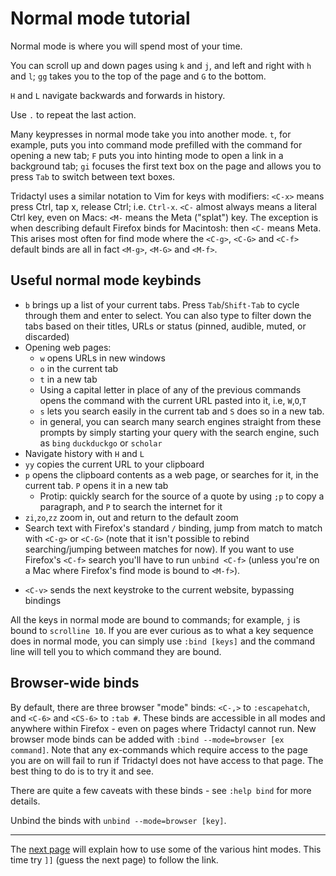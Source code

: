 # Normal mode tutorial

Normal mode is where you will spend most of your time.

You can scroll up and down pages using `k` and `j`, and left and right with `h` and `l`; `gg` takes you to the top of the page and `G` to the bottom.

`H` and `L` navigate backwards and forwards in history.

Use `.` to repeat the last action.

Many keypresses in normal mode take you into another mode. `t`, for example, puts you into command mode prefilled with the command for opening a new tab; `F` puts you into hinting mode to open a link in a background tab; `gi` focuses the first text box on the page and allows you to press `Tab` to switch between text boxes.

Tridactyl uses a similar notation to Vim for keys with modifiers: `<C-x>` means press Ctrl, tap x, release Ctrl; i.e. `Ctrl-x`. `<C-` almost always means a literal Ctrl key, even on Macs: `<M-` means the Meta ("splat") key. The exception is when describing default Firefox binds for Macintosh: then `<C-` means Meta. This arises most often for find mode where the `<C-g>`, `<C-G>` and `<C-f>` default binds are all in fact `<M-g>`, `<M-G>` and `<M-f>`.

## Useful normal mode keybinds

-   `b` brings up a list of your current tabs. Press `Tab`/`Shift-Tab` to cycle through them and enter to select. You can also type to filter down the tabs based on their titles, URLs or status (pinned, audible, muted, or discarded)
-   Opening web pages:
    -   `w` opens URLs in new windows
    -   `o` in the current tab
    -   `t` in a new tab
    -   Using a capital letter in place of any of the previous commands opens the command with the current URL pasted into it, i.e, `W`,`O`,`T`
    -   `s` lets you search easily in the current tab and `S` does so in a new tab.
    -   in general, you can search many search engines straight from these prompts by simply starting your query with the search engine, such as `bing` `duckduckgo` or `scholar`
-   Navigate history with `H` and `L`
-   `yy` copies the current URL to your clipboard
-   `p` opens the clipboard contents as a web page, or searches for it, in the current tab. `P` opens it in a new tab
    -   Protip: quickly search for the source of a quote by using `;p` to copy a paragraph, and `P` to search the internet for it
-   `zi`,`zo`,`zz` zoom in, out and return to the default zoom
-   Search text with Firefox's standard `/` binding, jump from match to match with `<C-g>` or `<C-G>` (note that it isn't possible to rebind searching/jumping between matches for now). If you want to use Firefox's `<C-f>` search you'll have to run `unbind <C-f>` (unless you're on a Mac where Firefox's find mode is bound to `<M-f>`).

*   `<C-v>` sends the next keystroke to the current website, bypassing bindings

All the keys in normal mode are bound to commands; for example, `j` is bound to `scrolline 10`. If you are ever curious as to what a key sequence does in normal mode, you can simply use `:bind [keys]` and the command line will tell you to which command they are bound.

## Browser-wide binds

By default, there are three browser "mode" binds: `<C-,>` to `:escapehatch`, and `<C-6>` and `<CS-6>` to `:tab #`. These binds are accessible in all modes and anywhere within Firefox - even on pages where Tridactyl cannot run. New browser mode binds can be added with `:bind --mode=browser [ex command]`. Note that any ex-commands which require access to the page you are on will fail to run if Tridactyl does not have access to that page. The best thing to do is to try it and see.

There are quite a few caveats with these binds - see `:help bind` for more details.

Unbind the binds with `unbind --mode=browser [key]`.

---

The [next page](./3-hint_mode.html) will explain how to use some of the various hint modes. This time try `]]` (guess the next page) to follow the link.

<a href='./1-tutor.html' rel="prev"></a>
